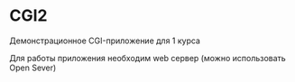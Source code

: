 # CGI2
Демонстрационное CGI-приложение для 1 курса

Для работы приложения необходим web сервер (можно использовать Open Sever)
